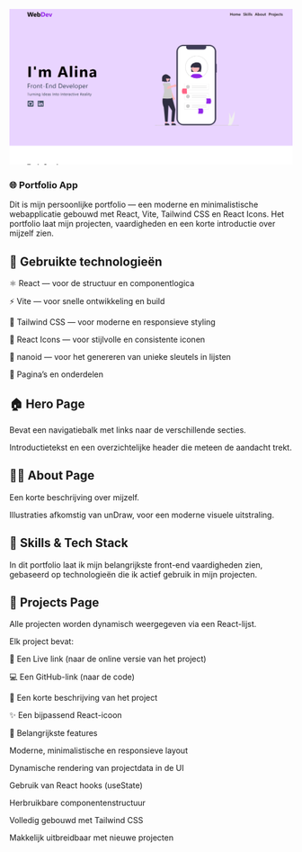 ![react-portfolio](https://github.com/AlinaAMG/Portfolio-react-tailwind/blob/master/src/assets/tailwind-portfolio.png)

### 🌐 Portfolio App

Dit is mijn persoonlijke portfolio — een moderne en minimalistische webapplicatie gebouwd met React, Vite, Tailwind CSS en React Icons.
Het portfolio laat mijn projecten, vaardigheden en een korte introductie over mijzelf zien.

## 🚀 Gebruikte technologieën

⚛️ React — voor de structuur en componentlogica

⚡ Vite — voor snelle ontwikkeling en build

🎨 Tailwind CSS — voor moderne en responsieve styling

💎 React Icons — voor stijlvolle en consistente iconen

🧩 nanoid — voor het genereren van unieke sleutels in lijsten

📄 Pagina’s en onderdelen

## 🏠 Hero Page

Bevat een navigatiebalk met links naar de verschillende secties.

Introductietekst en een overzichtelijke header die meteen de aandacht trekt.

## 👩‍💻 About Page

Een korte beschrijving over mijzelf.

Illustraties afkomstig van unDraw, voor een moderne visuele uitstraling.

## 🧰 Skills & Tech Stack

In dit portfolio laat ik mijn belangrijkste front-end vaardigheden zien, gebaseerd op technologieën die ik actief gebruik in mijn projecten.

## 💼 Projects Page

Alle projecten worden dynamisch weergegeven via een React-lijst.

Elk project bevat:

🔗 Een Live link (naar de online versie van het project)

💻 Een GitHub-link (naar de code)

🧠 Een korte beschrijving van het project

✨ Een bijpassend React-icoon

🧠 Belangrijkste features

Moderne, minimalistische en responsieve layout

Dynamische rendering van projectdata in de UI

Gebruik van React hooks (useState)

Herbruikbare componentenstructuur

Volledig gebouwd met Tailwind CSS 

Makkelijk uitbreidbaar met nieuwe projecten
